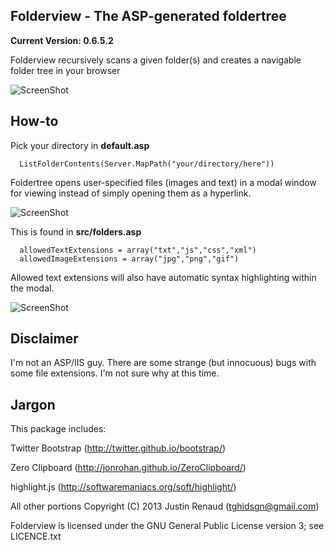 Folderview - The ASP-generated foldertree
--------------

**Current Version: 0.6.5.2**

Folderview recursively scans a given folder(s) and creates a navigable folder tree in your browser

![ScreenShot](https://raw.github.com/TGHI/Folderview/master/screenshots/screenshot-main.png)

How-to
--------------

Pick your directory in **default.asp**

```
  ListFolderContents(Server.MapPath("your/directory/here"))
```

Foldertree opens user-specified files (images and text) in a modal window for viewing instead of simply opening them as a hyperlink.

![ScreenShot](https://raw.github.com/TGHI/Folderview/master/screenshots/screenshot-modal.png)

This is found in **src/folders.asp**

```
  allowedTextExtensions = array("txt","js","css","xml")
  allowedImageExtensions = array("jpg","png","gif")
```

Allowed text extensions will also have automatic syntax highlighting within the modal.

![ScreenShot](https://raw.github.com/TGHI/Folderview/master/screenshots/screenshot-highlight.png)

Disclaimer
--------------
I'm not an ASP/IIS guy.  There are some strange (but innocuous) bugs with some file extensions.  I'm not sure why at this time.

Jargon
--------------

This package includes:

Twitter Bootstrap (http://twitter.github.io/bootstrap/)

Zero Clipboard (http://jonrohan.github.io/ZeroClipboard/)

highlight.js (http://softwaremaniacs.org/soft/highlight/)

All other portions Copyright (C) 2013 Justin Renaud (tghidsgn@gmail.com)

Folderview is licensed under the GNU General Public License version 3; see LICENCE.txt
